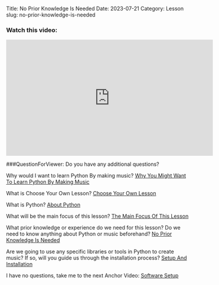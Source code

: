Title: No Prior Knowledge Is Needed
Date: 2023-07-21
Category: Lesson
slug: no-prior-knowledge-is-needed



### Watch this video:
<iframe width="560" height="315" src="https://www.youtube.com/embed/VideoURL: videlurl" title="YouTube video player" frameborder="0" allow="accelerometer; autoplay; clipboard-write; encrypted-media; gyroscope; picture-in-picture; web-share" allowfullscreen></iframe>

###QuestionForViewer: Do you have any additional questions?

Why would I want to learn Python By making music?    [Why You Might Want To Learn Python By Making Music](why-you-might-want-to-learn-python-by-making-music.html)

What is Choose Your Own Lesson?    [Choose Your Own Lesson](choose-your-own-lesson.html)

What is Python?    [About Python](about-python.html)

What will be the main focus of this lesson?    [The Main Focus Of This Lesson](the-main-focus-of-this-lesson.html)

What prior knowledge or experience do we need for this lesson? Do we need to know anything about Python or music beforehand?    [No Prior Knowledge Is Needed](no-prior-knowledge-is-needed.html)

Are we going to use any specific libraries or tools in Python to create music? If so, will you guide us through the installation process?    [Setup And Installation](setup-and-installation.html)

I have no questions, take me to the next Anchor Video:    [Software Setup](software-setup.html)



